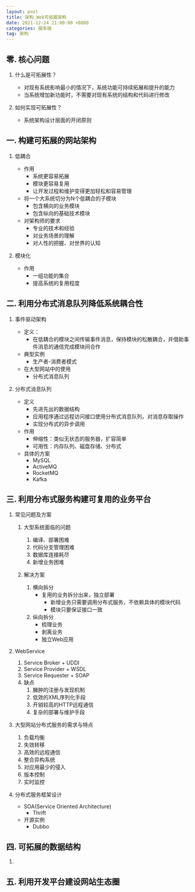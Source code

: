```yaml
---
layout: post
title: 架构_Web可拓展架构
date: 2021-12-24 21:00:00 +0800
categories: 服务端
tag: 架构
---
```


## 零. 核心问题
1. 什么是可拓展性？
	- 对现有系统影响最小的情况下，系统功能可持续拓展和提升的能力
	- 当系统增加新功能时，不需要对现有系统的结构和代码进行修改

2. 如何实现可拓展性？
	- 系统架构设计层面的开闭原则 


## 一. 构建可拓展的网站架构

1. 低耦合
	- 作用
		- 系统更容易拓展
		- 模块更容易复用
		- 让开发过程和维护变得更加轻松和容易管理
	- 将一个大系统切分为N个低耦合的子模块
		- 包含横向的业务模块
		- 包含纵向的基础技术模块
	- 对架构师的要求
		- 专业的技术和经验
		- 对业务场景的理解
		- 对人性的把握、对世界的认知

2. 模块化 
	- 作用
		- 一组功能的集合
		- 提高系统的复用程度 

## 二. 利用分布式消息队列降低系统耦合性

1. 事件驱动架构
	- 定义：
		- 在低耦合的模块之间传输事件消息，保持模块的松散耦合，并借助事件消息的通信完成模块间合作
	- 典型实例
		- 生产者-消费者模式
	- 在大型网站中的使用
		- 分布式消息队列

2. 分布式消息队列
	- 定义
		- 先进先出的数据结构
		- 应用程序通过远程访问接口使用分布式消息队列，对消息存取操作
		- 实现分布式的异步调用 
	- 作用
		- 伸缩性：类似无状态的服务器，扩容简单
		- 可用性：内存队列、磁盘存储、分布式
	- 具体的方案
		- MySQL
		- ActiveMQ
		- RocketMQ
		- Kafka

## 三. 利用分布式服务构建可复用的业务平台

1. 常见问题及方案
	1. 大型系统面临的问题
		1. 编译、部署困难
		2. 代码分支管理困难
		3. 数据库连接耗尽
		4. 新增业务困难

	2. 解决方案
		1. 横向拆分
			- 复用的业务拆分出来，独立部署
				- 新增业务只需要调用分布式服务，不依赖具体的模块代码
				- 模块只要保证接口一致
		2. 纵向拆分
			- 梳理业务
			- 剥离业务
			- 独立Web应用
2. WebService
	1. Service Broker + UDDI
	2. Service Provider + WSDL
	3. Service Requester + SOAP
	4. 缺点
		1. 臃肿的注册与发现机制
		2. 低效的XML序列化手段
		3. 开销较高的HTTP远程通信
		4. 复杂的部署与维护手段

3. 大型网站分布式服务的需求与特点
	1. 负载均衡
	2. 失效转移
	3. 高效的远程通信
	4. 整合异构系统
	5. 对应用最少的侵入
	6. 版本控制
	7. 实时监控 

4. 分布式服务框架设计
	- SOA(Service Oriented Architecture)
		- Thrift
	- 开源实例
		- Dubbo

## 四. 可拓展的数据结构

1. 

## 五. 利用开发平台建设网站生态圈

